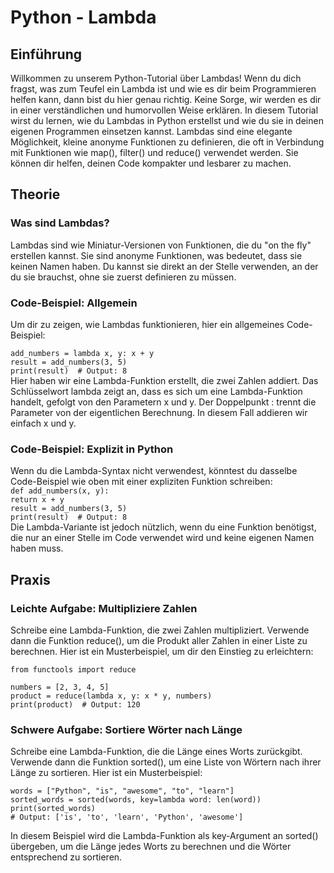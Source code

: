 # Python - Lambda
## Einführung
Willkommen zu unserem Python-Tutorial über Lambdas! Wenn du dich fragst, was zum Teufel ein Lambda ist und wie es dir beim Programmieren helfen kann, dann bist du hier genau richtig. Keine Sorge, wir werden es dir in einer verständlichen und humorvollen Weise erklären.
In diesem Tutorial wirst du lernen, wie du Lambdas in Python erstellst und wie du sie in deinen eigenen Programmen einsetzen kannst. Lambdas sind eine elegante Möglichkeit, kleine anonyme Funktionen zu definieren, die oft in Verbindung mit Funktionen wie map(), filter() und reduce() verwendet werden. Sie können dir helfen, deinen Code kompakter und lesbarer zu machen.
## Theorie
### Was sind Lambdas?
Lambdas sind wie Miniatur-Versionen von Funktionen, die du "on the fly" erstellen kannst. Sie sind anonyme Funktionen, was bedeutet, dass sie keinen Namen haben. Du kannst sie direkt an der Stelle verwenden, an der du sie brauchst, ohne sie zuerst definieren zu müssen.
### Code-Beispiel: Allgemein
Um dir zu zeigen, wie Lambdas funktionieren, hier ein allgemeines Code-Beispiel: <br>

`add_numbers = lambda x, y: x + y` <br>
`result = add_numbers(3, 5)` <br>
`print(result)  # Output: 8`
<br>
Hier haben wir eine Lambda-Funktion erstellt, die zwei Zahlen addiert. Das Schlüsselwort lambda zeigt an, dass es sich um eine Lambda-Funktion handelt, gefolgt von den Parametern x und y. Der Doppelpunkt : trennt die Parameter von der eigentlichen Berechnung. In diesem Fall addieren wir einfach x und y.
### Code-Beispiel: Explizit in Python
Wenn du die Lambda-Syntax nicht verwendest, könntest du dasselbe Code-Beispiel wie oben mit einer expliziten Funktion schreiben: <br>
`def add_numbers(x, y):` <br>
    `return x + y` <br>
`result = add_numbers(3, 5)`<br>
`print(result)  # Output: 8`
<br>
Die Lambda-Variante ist jedoch nützlich, wenn du eine Funktion benötigst, die nur an einer Stelle im Code verwendet wird und keine eigenen Namen haben muss.

## Praxis
### Leichte Aufgabe: Multipliziere Zahlen

Schreibe eine Lambda-Funktion, die zwei Zahlen multipliziert. Verwende dann die Funktion reduce(), um die Produkt aller Zahlen in einer Liste zu berechnen. Hier ist ein Musterbeispiel, um dir den Einstieg zu erleichtern: <br>



`from functools import reduce` <br>

`numbers = [2, 3, 4, 5]` <br>
`product = reduce(lambda x, y: x * y, numbers)` <br>
`print(product)  # Output: 120`

### Schwere Aufgabe: Sortiere Wörter nach Länge

Schreibe eine Lambda-Funktion, die die Länge eines Worts zurückgibt. Verwende dann die Funktion sorted(), um eine Liste von Wörtern nach ihrer Länge zu sortieren. Hier ist ein Musterbeispiel: <br>



`words = ["Python", "is", "awesome", "to", "learn"]` <br>
`sorted_words = sorted(words, key=lambda word: len(word))` <br>
`print(sorted_words) `<br>
`# Output: ['is', 'to', 'learn', 'Python', 'awesome']` <br>

In diesem Beispiel wird die Lambda-Funktion als key-Argument an sorted() übergeben, um die Länge jedes Worts zu berechnen und die Wörter entsprechend zu sortieren.

